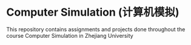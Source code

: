 # Computer Simulation (计算机模拟)

This repository contains assignments and projects done throughout the course Computer Simulation in Zhejiang University
